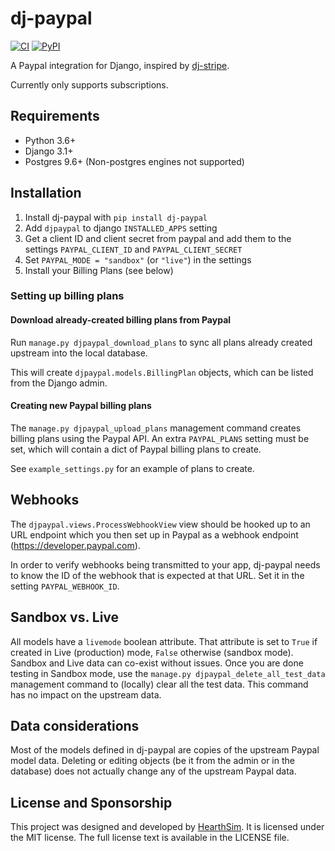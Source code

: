 # dj-paypal

[![CI](https://github.com/HearthSim/dj-paypal/actions/workflows/ci.yml/badge.svg)](https://github.com/HearthSim/dj-paypal/actions/workflows/ci.yml)
[![PyPI](https://img.shields.io/pypi/v/dj-paypal.svg)](https://pypi.org/project/dj-paypal/)


A Paypal integration for Django, inspired by [dj-stripe](https://github.com/dj-stripe/dj-stripe).

Currently only supports subscriptions.


## Requirements

- Python 3.6+
- Django 3.1+
- Postgres 9.6+ (Non-postgres engines not supported)


## Installation

1. Install dj-paypal with `pip install dj-paypal`
2. Add `djpaypal` to django `INSTALLED_APPS` setting
3. Get a client ID and client secret from paypal and add them to the settings
   `PAYPAL_CLIENT_ID` and `PAYPAL_CLIENT_SECRET`
4. Set `PAYPAL_MODE = "sandbox"` (or `"live"`) in the settings
5. Install your Billing Plans (see below)


### Setting up billing plans

#### Download already-created billing plans from Paypal

Run `manage.py djpaypal_download_plans` to sync all plans already created upstream
into the local database.

This will create `djpaypal.models.BillingPlan` objects, which can be listed from
the Django admin.


#### Creating new Paypal billing plans

The `manage.py djpaypal_upload_plans` management command creates billing plans using
the Paypal API. An extra `PAYPAL_PLANS` setting must be set, which will contain a dict
of Paypal billing plans to create.

See `example_settings.py` for an example of plans to create.


## Webhooks

The `djpaypal.views.ProcessWebhookView` view should be hooked up to an URL endpoint
which you then set up in Paypal as a webhook endpoint (https://developer.paypal.com).

In order to verify webhooks being transmitted to your app, dj-paypal needs to know the
ID of the webhook that is expected at that URL. Set it in the setting `PAYPAL_WEBHOOK_ID`.


## Sandbox vs. Live

All models have a `livemode` boolean attribute. That attribute is set to `True` if created
in Live (production) mode, `False` otherwise (sandbox mode).
Sandbox and Live data can co-exist without issues. Once you are done testing in Sandbox
mode, use the `manage.py djpaypal_delete_all_test_data` management command to (locally)
clear all the test data. This command has no impact on the upstream data.


## Data considerations

Most of the models defined in dj-paypal are copies of the upstream Paypal model data.
Deleting or editing objects (be it from the admin or in the database) does not actually
change any of the upstream Paypal data.


## License and Sponsorship

This project was designed and developed by [HearthSim](https://hearthsim.net). It is
licensed under the MIT license. The full license text is available in the LICENSE file.
